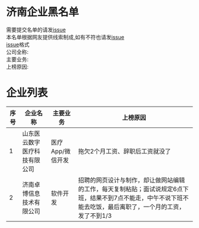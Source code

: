# 济南企业黑名单
需要提交名单的请发[issue](https://github.com/qyhmd/jinan-black-list/issues)  
本名单根据网友提供线索制成,如有不符也请发[issue](https://github.com/qyhmd/jinan-black-list/issues)  
[issue](https://github.com/qyhmd/jinan-black-list/issues)格式  
公司全称:  
主要业务:  
上榜原因:

# 企业列表

序号 | 企业名称 | 主要业务 | 上榜原因
---|---|---|---
1 | 山东医云数字医疗科技有限公司 | 医疗App/微信开发 | 拖欠2个月工资、辞职后工资就没了
2 | 济南卓博信息技术有限公司 | 软件开发 | 招聘的网页设计与制作，却让做网站编辑的工作，每天复制粘贴；面试说规定6点下班，结果不到7点不能走，中午不说下班不能去吃饭，最后离职了，一个月的工资，发了不到1/3
